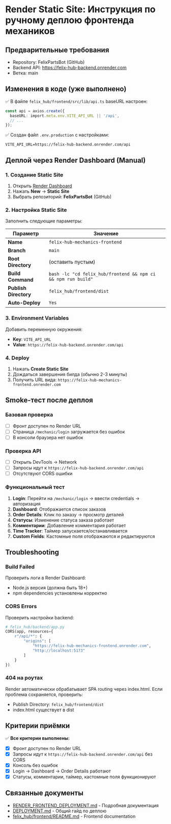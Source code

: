 # Render Static Site: Инструкция по ручному деплою фронтенда механиков

## Предварительные требования

- Repository: FelixPartsBot (GitHub)
- Backend API: https://felix-hub-backend.onrender.com
- Ветка: main

## Изменения в коде (уже выполнено)

✅ В файле `felix_hub/frontend/src/lib/api.ts` baseURL настроен:
```typescript
const api = axios.create({
  baseURL: import.meta.env.VITE_API_URL || '/api',
  // ...
});
```

✅ Создан файл `.env.production` с настройками:
```
VITE_API_URL=https://felix-hub-backend.onrender.com/api
```

## Деплой через Render Dashboard (Manual)

### 1. Создание Static Site

1. Открыть [Render Dashboard](https://dashboard.render.com/)
2. Нажать **New** → **Static Site**
3. Выбрать репозиторий: **FelixPartsBot** (GitHub)

### 2. Настройка Static Site

Заполнить следующие параметры:

| Параметр | Значение |
|----------|----------|
| **Name** | `felix-hub-mechanics-frontend` |
| **Branch** | `main` |
| **Root Directory** | (оставить пустым) |
| **Build Command** | `bash -lc "cd felix_hub/frontend && npm ci && npm run build"` |
| **Publish Directory** | `felix_hub/frontend/dist` |
| **Auto-Deploy** | `Yes` |

### 3. Environment Variables

Добавить переменную окружения:

- **Key**: `VITE_API_URL`
- **Value**: `https://felix-hub-backend.onrender.com/api`

### 4. Deploy

1. Нажать **Create Static Site**
2. Дождаться завершения билда (обычно 2-3 минуты)
3. Получить URL вида: `https://felix-hub-mechanics-frontend.onrender.com`

## Smoke-тест после деплоя

### Базовая проверка
- [ ] Фронт доступен по Render URL
- [ ] Страница `/mechanic/login` загружается без ошибок
- [ ] В консоли браузера нет ошибок

### Проверка API
- [ ] Открыть DevTools → Network
- [ ] Запросы идут к `https://felix-hub-backend.onrender.com/api`
- [ ] Отсутствуют CORS ошибки

### Функциональный тест
1. **Login**: Перейти на `/mechanic/login` → ввести credentials → авторизация
2. **Dashboard**: Отображается список заказов
3. **Order Details**: Клик по заказу → просмотр деталей
4. **Статусы**: Изменение статуса заказа работает
5. **Комментарии**: Добавление комментария работает
6. **Time Tracker**: Таймер запускается/останавливается
7. **Custom Fields**: Кастомные поля отображаются и редактируются

## Troubleshooting

### Build Failed
Проверить логи в Render Dashboard:
- Node.js версия (должна быть 18+)
- npm dependencies установлены корректно

### CORS Errors
Проверить настройки backend:
```python
# felix_hub/backend/app.py
CORS(app, resources={
    r"/api/*": {
        "origins": [
            "https://felix-hub-mechanics-frontend.onrender.com",
            "http://localhost:5173"
        ]
    }
})
```

### 404 на роутах
Render автоматически обрабатывает SPA routing через index.html.
Если проблема сохраняется, проверить:
- Publish Directory: `felix_hub/frontend/dist`
- index.html существует в dist

## Критерии приёмки

✅ **Все критерии выполнены:**
- [x] Фронт доступен по Render URL
- [x] Запросы идут к `https://felix-hub-backend.onrender.com/api` без CORS
- [x] Консоль без ошибок
- [x] Login → Dashboard → Order Details работают
- [x] Статусы, комментарии, таймер, кастомные поля функционируют

## Связанные документы

- [RENDER_FRONTEND_DEPLOYMENT.md](./RENDER_FRONTEND_DEPLOYMENT.md) - Подробная документация
- [DEPLOYMENT.md](./DEPLOYMENT.md) - Общий гайд по деплою
- [felix_hub/frontend/README.md](./felix_hub/frontend/README.md) - Frontend documentation

